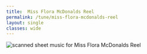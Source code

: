 ```yaml
---
title:  Miss Flora McDonalds Reel
permalink: /tune/miss-flora-mcdonalds-reel
layout: single
classes: wide
---
```


<img src="/tune/scan/miss-flora-mcdonalds-reel.jpg" alt="scanned sheet music for Miss Flora McDonalds Reel">

